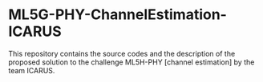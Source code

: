 # ML5G-PHY-ChannelEstimation-ICARUS
This repository contains the source codes and the description of the proposed solution to the challenge ML5H-PHY [channel estimation] by the team ICARUS. 
